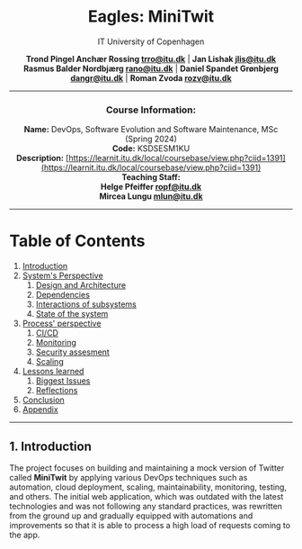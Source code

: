 <div align="center">

# Eagles: MiniTwit

IT University of Copenhagen 


**Trond Pingel Anchær Rossing <trro@itu.dk>** | **Jan Lishak <jlis@itu.dk>**  
**Rasmus Balder Nordbjærg <rano@itu.dk>** | **Daniel Spandet Grønbjerg <dangr@itu.dk>**  |
**Roman Zvoda <rozv@itu.dk>**

---

### Course Information:
**Name:** DevOps, Software Evolution and Software Maintenance, MSc (Spring 2024)  
**Code:** KSDSESM1KU  
**Description:** [https://learnit.itu.dk/local/coursebase/view.php?ciid=1391](https://learnit.itu.dk/local/coursebase/view.php?ciid=1391)  
**Teaching Staff:**  
**Helge Pfeiffer <ropf@itu.dk>**  
**Mircea Lungu <mlun@itu.dk>**

---

</div>

# Table of Contents

1. [Introduction](#introduction)
2. [System's Perspective](#System's-Perspective)
   1. [Design and Architecture](#design-and-architecture)
   2. [Dependencies](#dependencies)
   3. [Interactions of subsystems](#interactions)
   4. [State of the system](#State-of-the-system)
3. [Process' perspective](#Process'-perspective)
   1. [CI/CD](#CI-CD)
   2. [Monitoring](#monitoring)
   3. [Security assesment](#security-assesment)
   4. [Scaling](#scaling)
4. [Lessons learned](#lessons-learned)
   1. [Biggest Issues](#Biggest-issues)
   2. [Reflections](#reflections)
5. [Conclusion](#conclusion)
6. [Appendix](#appendix)

---

## 1. Introduction

The project focuses on building and maintaining a mock version of Twitter called **MiniTwit** by applying various DevOps techniques such as automation, cloud deployment, scaling, maintainability, monitoring, testing, and others. The initial web application, which was outdated with the latest technologies and was not following any standard practices, was rewritten from the ground up and gradually equipped with automations and improvements so that it is able to process a high load of requests coming to the app.